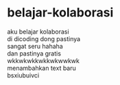 # belajar-kolaborasi  
aku belajar kolaborasi  
di dicoding dong pastinya  
sangat seru hahaha  
dan pastinya gratis  
wkkwkwkkwkkwkwwkwk  
menambahkan text baru  
bsxiubuivci
